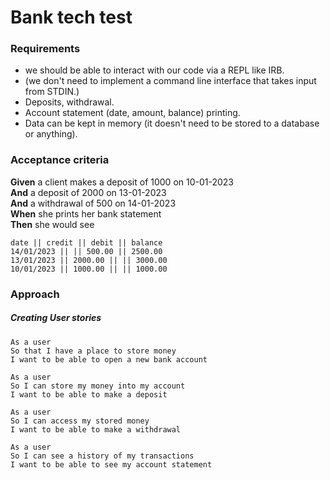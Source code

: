 # Bank tech test

### Requirements

* we should be able to interact with our code via a REPL like IRB.
* (we don't need to implement a command line interface that takes input from STDIN.)
* Deposits, withdrawal.
* Account statement (date, amount, balance) printing.
* Data can be kept in memory (it doesn't need to be stored to a database or anything).

### Acceptance criteria

**Given** a client makes a deposit of 1000 on 10-01-2023  
**And** a deposit of 2000 on 13-01-2023  
**And** a withdrawal of 500 on 14-01-2023  
**When** she prints her bank statement  
**Then** she would see

```text
date || credit || debit || balance
14/01/2023 || || 500.00 || 2500.00
13/01/2023 || 2000.00 || || 3000.00
10/01/2023 || 1000.00 || || 1000.00
```


### Approach

##### Creating User stories

```
As a user
So that I have a place to store money
I want to be able to open a new bank account
```

```
As a user
So I can store my money into my account
I want to be able to make a deposit
```

```
As a user
So I can access my stored money
I want to be able to make a withdrawal
```

```
As a user
So I can see a history of my transactions
I want to be able to see my account statement
```